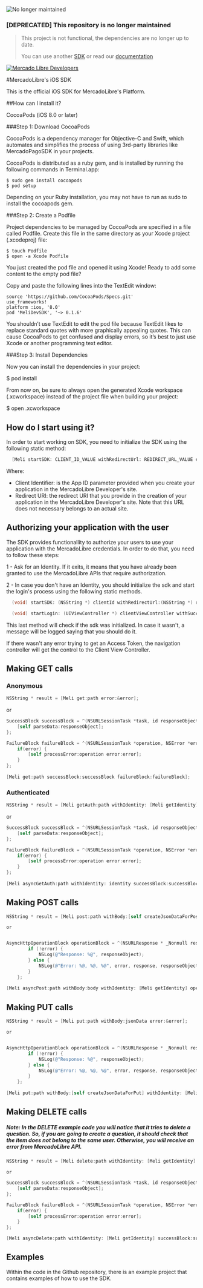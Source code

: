 ![No longer maintained](https://img.shields.io/badge/Maintenance-OFF-red.svg)
### [DEPRECATED] This repository is no longer maintained
> This project is not functional, the dependencies are no longer up to date.
>
> You can use another [SDK](https://developers.mercadolibre.com/herramientas) or read our [documentation](https://developers.mercadolibre.com)

[![Mercado Libre Developers](https://user-images.githubusercontent.com/1153516/73021269-043c2d80-3e06-11ea-8d0e-6e91441c2900.png)](https://developers.mercadolibre.com)



#MercadoLibre's iOS SDK

This is the official iOS SDK for MercadoLibre's Platform.

##How can I install it?

CocoaPods (iOS 8.0 or later)

###Step 1: Download CocoaPods

CocoaPods is a dependency manager for Objective-C and Swift, which automates and simplifies the process of using 3rd-party libraries like MercadoPagoSDK in your projects.

CocoaPods is distributed as a ruby gem, and is installed by running the following commands in Terminal.app:

```
$ sudo gem install cocoapods
$ pod setup
```
Depending on your Ruby installation, you may not have to run as sudo to install the cocoapods gem.

###Step 2: Create a Podfile

Project dependencies to be managed by CocoaPods are specified in a file called Podfile. Create this file in the same directory as your Xcode project (.xcodeproj) file:
```
$ touch Podfile
$ open -a Xcode Podfile
```
You just created the pod file and opened it using Xcode! Ready to add some content to the empty pod file?

Copy and paste the following lines into the TextEdit window:
```
source 'https://github.com/CocoaPods/Specs.git'
use_frameworks!
platform :ios, '8.0'
pod 'MeliDevSDK', '~> 0.1.6'
```
You shouldn’t use TextEdit to edit the pod file because TextEdit likes to replace standard quotes with more graphically appealing quotes. This can cause CocoaPods to get confused and display errors, so it’s best to just use Xcode or another programming text editor.

###Step 3: Install Dependencies

Now you can install the dependencies in your project:

$ pod install

From now on, be sure to always open the generated Xcode workspace (.xcworkspace) instead of the project file when building your project:

$ open <YourProjectName>.xcworkspace
     
## How do I start using it?

In order to start working on SDK, you need to initialize the SDK using the following static method:

```objective-c
  [Meli startSDK: CLIENT_ID_VALUE withRedirectUrl: REDIRECT_URL_VALUE error:&error];
```

Where:
 - Client Identifier: is the App ID parameter provided when you create your application in the MercadoLibre Developer's site.
 - Redirect URI: the redirect URI that you provide in the creation of your application in the MercadoLibre Developer's site. 
 Note that this URL does not necessary belongs to an actual site.
      
## Authorizing your application with the user

The SDK provides functionallity to authorize your users to use your application with the MercadoLibre credentials. 
In order to do that, you need to follow these steps:

1 - Ask for an Identity. If it exits, it means that you have already been granted to use the MercadoLibre APIs that require 
authorization.
      
2 - In case you don't have an Identity, you should initialize the sdk and start the login's process using the following static methods.

```objective-c
  (void) startSDK: (NSString *) clientId withRedirectUrl:(NSString *) redirectUrl error:(NSError **) error;
```

```objective-c
  (void) startLogin: (UIViewController *) clientViewController withSuccesBlock: (void (^)()) successBlock withErrorBlock: (void (^)(NSString *)) errorBlock;
```

This last method will check if the sdk was initialized. In case it wasn't, a message will be logged saying that you should do it.

If there wasn't any error trying to get an Access Token, the navigation controller will get the control to the Client View Controller.

## Making GET calls

### Anonymous

```objective-c
NSString * result = [Meli get:path error:&error];
```
  or

```objective-c
SuccessBlock successBlock = ^(NSURLSessionTask *task, id responseObject) {
    [self parseData:responseObject];
};

FailureBlock failureBlock = ^(NSURLSessionTask *operation, NSError *error) {
    if(error) {
        [self processError:operation error:error];
    }
};
    
[Meli get:path successBlock:successBlock failureBlock:failureBlock];
```

### Authenticated

```objective-c
NSString * result = [Meli getAuth:path withIdentity: [Meli getIdentity] error: &error];
```
  or

```objective-c
SuccessBlock successBlock = ^(NSURLSessionTask *task, id responseObject) {
    [self parseData:responseObject];
};

FailureBlock failureBlock = ^(NSURLSessionTask *operation, NSError *error) {
    if(error) {
        [self processError:operation error:error];
    }
};
    
[Meli asyncGetAuth:path withIdentity: identity successBlock:successBlock failureBlock:failureBlock];
```

## Making POST calls

```objective-c
NSString * result = [Meli post:path withBody:[self createJsonDataForPost] withIdentity: [Meli getIdentity] error:&error];
```
    or

```objective-c

AsyncHttpOperationBlock operationBlock = ^(NSURLResponse * _Nonnull response, id  _Nullable responseObject, NSError * _Nullable error) {
        if (!error) {
            NSLog(@"Response: %@", responseObject);
        } else {
            NSLog(@"Error: %@, %@, %@", error, response, responseObject);
        }
    };
    
[Meli asyncPost:path withBody:body withIdentity: [Meli getIdentity] operationBlock:operationBlock];
```

## Making PUT calls

```objective-c
NSString * result = [Meli put:path withBody:jsonData error:&error];
```
    or

```objective-c

AsyncHttpOperationBlock operationBlock = ^(NSURLResponse * _Nonnull response, id  _Nullable responseObject, NSError * _Nullable error) {
        if (!error) {
            NSLog(@"Response: %@", responseObject);
        } else {
            NSLog(@"Error: %@, %@, %@", error, response, responseObject);
        }
    };
    
[Meli put:path withBody:[self createJsonDataForPut] withIdentity: [Meli getIdentity] error:&error];
```

## Making DELETE calls

##### Note: In the DELETE example code you will notice that it tries to delete a question. So, if you are going to create a question, it should check that the item does not belong to the same user. Otherwise, you will receive an error from MercadoLibre API.

```objective-c
NSString * result = [Meli delete:path withIdentity: [Meli getIdentity] error:&error];
```

    or

```objective-c
SuccessBlock successBlock = ^(NSURLSessionTask *task, id responseObject) {
    [self parseData:responseObject];
};

FailureBlock failureBlock = ^(NSURLSessionTask *operation, NSError *error) {
    if(error) {
        [self processError:operation error:error];
    }
};

[Meli asyncDelete:path withIdentity: [Meli getIdentity] successBlock:successBlock failureBlock:failureBlock];
```

## Examples

Within the code in the Github repository, there is an example project that contains examples of how to use the SDK.
